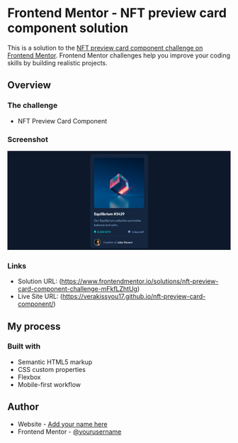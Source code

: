 # Frontend Mentor - NFT preview card component solution

This is a solution to the [NFT preview card component challenge on Frontend Mentor](https://www.frontendmentor.io/challenges/nft-preview-card-component-SbdUL_w0U). Frontend Mentor challenges help you improve your coding skills by building realistic projects.

## Overview

### The challenge

- NFT Preview Card Component

### Screenshot

![](./images/Firefox_Screenshot_2024-02-07T06-33-57.981Z.png)

### Links

- Solution URL: (https://www.frontendmentor.io/solutions/nft-preview-card-component-challenge-mFkfLZhtUg)
- Live Site URL: (https://verakissyou17.github.io/nft-preview-card-component/)

## My process

### Built with

- Semantic HTML5 markup
- CSS custom properties
- Flexbox
- Mobile-first workflow

## Author

- Website - [Add your name here](https://github.com/verakissyou17)
- Frontend Mentor - [@yourusername](https://www.frontendmentor.io/profile/verakissyou17)
